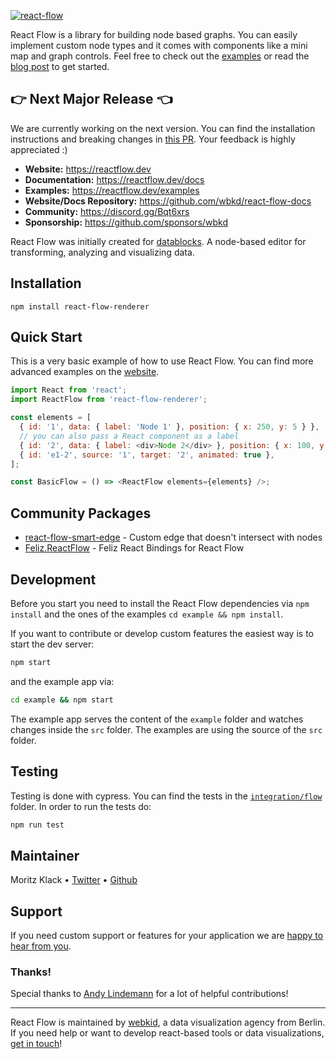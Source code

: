 [![react-flow](https://user-images.githubusercontent.com/2857535/95224198-b2540000-07fa-11eb-832d-361d72d60345.jpg)](https://reactflow.dev)

React Flow is a library for building node based graphs. You can easily implement custom node types and it comes with components like a mini map and graph controls. Feel free to check out the [examples](https://reactflow.dev/) or read the [blog post](https://webkid.io/blog/react-flow-node-based-graph-library/) to get started.

## 👉 Next Major Release 👈

We are currently working on the next version. You can find the installation instructions and breaking changes in [this PR](https://github.com/wbkd/react-flow/pull/1555). Your feedback is highly appreciated :) 

- **Website:** https://reactflow.dev
- **Documentation:** https://reactflow.dev/docs
- **Examples:** https://reactflow.dev/examples
- **Website/Docs Repository:** https://github.com/wbkd/react-flow-docs
- **Community:** https://discord.gg/Bqt6xrs
- **Sponsorship:** https://github.com/sponsors/wbkd

React Flow was initially created for [datablocks](https://datablocks.pro). A node-based editor for transforming, analyzing and visualizing data.

## Installation

```
npm install react-flow-renderer
```

## Quick Start

This is a very basic example of how to use React Flow. You can find more advanced examples on the [website](https://reactflow.dev/examples).

```js
import React from 'react';
import ReactFlow from 'react-flow-renderer';

const elements = [
  { id: '1', data: { label: 'Node 1' }, position: { x: 250, y: 5 } },
  // you can also pass a React component as a label
  { id: '2', data: { label: <div>Node 2</div> }, position: { x: 100, y: 100 } },
  { id: 'e1-2', source: '1', target: '2', animated: true },
];

const BasicFlow = () => <ReactFlow elements={elements} />;
```

## Community Packages

* [react-flow-smart-edge](https://github.com/tisoap/react-flow-smart-edge) - Custom edge that doesn't intersect with nodes
* [Feliz.ReactFlow](https://github.com/tforkmann/Feliz.ReactFlow) - Feliz React Bindings for React Flow

## Development

Before you start you need to install the React Flow dependencies via `npm install` and the ones of the examples `cd example && npm install`.

If you want to contribute or develop custom features the easiest way is to start the dev server:

```sh
npm start
```

and the example app via:

```sh
cd example && npm start 
```

The example app serves the content of the `example` folder and watches changes inside the `src` folder. The examples are using the source of the `src` folder.

## Testing

Testing is done with cypress. You can find the tests in the [`integration/flow`](/cypress/integration/flow) folder. In order to run the tests do:

```sh
npm run test
```

## Maintainer

Moritz Klack • [Twitter](https://twitter.com/moklick) • [Github](https://github.com/moklick)

## Support

If you need custom support or features for your application we are [happy to hear from you](https://webkid.io/contact).


### Thanks!

Special thanks to [Andy Lindemann](https://github.com/AndyLnd) for a lot of helpful contributions!

---

React Flow is maintained by [webkid](https://webkid.io), a data visualization agency from Berlin. If you need help or want to develop react-based tools or data visualizations, [get in touch](https://webkid.io/contact)!
